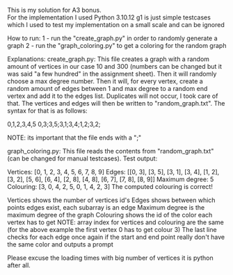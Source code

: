 This is my solution for A3 bonus.<br>
For the implementation I used Python 3.10.12
g1 is just simple testcases which I used to test my implementation on a small scale and can be ignored

How to run:
1 - run the "create_graph.py" in order to randomly generate a graph
2 - run the "graph_coloring.py" to get a coloring for the random graph

Explanations:
create_graph.py: This file creates a graph with a random amount of vertices in our case 10 and 300 (numbers can be changed but it was said "a few hundred" in the assignment sheet). Then it will randomly choose a max degree number. Then it will, for every vertex, create a random amount of edges between 1 and max degree to a random end vertex and add it to the edges list. Duplicates will not occur, I took care of that. The vertices and edges will then be written to "random_graph.txt".
The syntax for that is as follows:

0,1,2,3,4,5
0,3;3,5;3,1;3,4;1,2;3,2;

NOTE: its important that the file ends with a ";"


graph_coloring.py: This file reads the contents from "random_graph.txt" (can be changed for manual testcases).
Test output:

Vertices:  [0, 1, 2, 3, 4, 5, 6, 7, 8, 9]
Edges:  [[0, 3], [3, 5], [3, 1], [3, 4], [1, 2], [3, 2], [5, 6], [6, 4], [2, 8], [4, 8], [6, 7], [7, 8], [8, 9]]
Maximum degree:  5
Colouring:  [3, 0, 4, 2, 5, 0, 1, 4, 2, 3]
The computed colouring is correct!

Vertices shows the number of vertices id's
Edges shows between which points edges exist, each subarray is an edge
Maximum degree is the maximum degree of the graph
Colouring shows the id of the color each vertex has to get
NOTE: array index for vertices and colouring are the same (for the above example the first vertex 0 has to get colour 3)
The last line checks for each edge once again if the start and end point really don't have the same color and outputs a prompt

Please excuse the loading times with big number of vertices it is python after all.